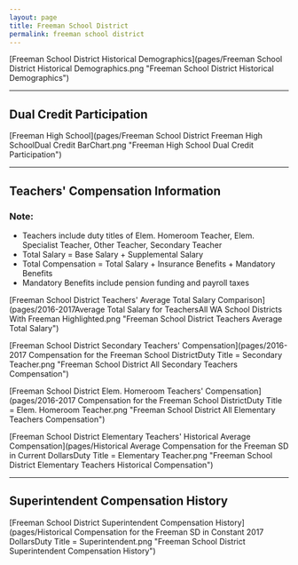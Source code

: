 ```yaml
---
layout: page
title: Freeman School District
permalink: freeman school district
---
```



[Freeman School District Historical Demographics](pages/Freeman School District Historical Demographics.png "Freeman School District Historical Demographics")

___

## Dual Credit Participation

[Freeman High School](pages/Freeman School District Freeman High SchoolDual Credit BarChart.png "Freeman High School Dual Credit Participation")


___

## Teachers' Compensation Information
### Note:
- Teachers include duty titles of Elem. Homeroom Teacher, Elem. Specialist Teacher, Other Teacher, Secondary Teacher
- Total Salary = Base Salary + Supplemental Salary
- Total Compensation = Total Salary + Insurance Benefits + Mandatory Benefits
- Mandatory Benefits include pension funding and payroll taxes

[Freeman School District Teachers' Average Total Salary Comparison](pages/2016-2017Average Total Salary for TeachersAll WA School Districts With Freeman Highlighted.png "Freeman School District Teachers Average Total Salary")

[Freeman School District Secondary Teachers' Compensation](pages/2016-2017 Compensation for the Freeman School DistrictDuty Title = Secondary Teacher.png "Freeman School District All Secondary Teachers Compensation")

[Freeman School District Elem. Homeroom Teachers' Compensation](pages/2016-2017 Compensation for the Freeman School DistrictDuty Title = Elem. Homeroom Teacher.png "Freeman School District All Elementary Teachers Compensation")

[Freeman School District Elementary Teachers' Historical Average Compensation](pages/Historical Average Compensation for the Freeman SD in Current DollarsDuty Title = Elementary Teacher.png "Freeman School District Elementary Teachers Historical Compensation")


___

## Superintendent Compensation History

[Freeman School District Superintendent Compensation History](pages/Historical Compensation for the Freeman SD in Constant 2017 DollarsDuty Title = Superintendent.png "Freeman School District Superintendent Compensation History")

